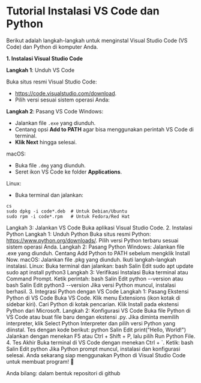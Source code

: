 # Tutorial Instalasi VS Code dan Python
Berikut adalah langkah-langkah untuk menginstal Visual Studio Code (VS Code) dan Python di komputer Anda.

**1. Instalasi Visual Studio Code**

**Langkah 1**: Unduh VS Code

Buka situs resmi Visual Studio Code:
+ https://code.visualstudio.com/download.
+ Pilih versi sesuai sistem operasi Anda:

**Langkah 2**: Pasang VS Code
Windows:
+ Jalankan file ```.exe``` yang diunduh.
+ Centang opsi **Add to PATH** agar bisa menggunakan perintah VS Code di terminal.
+ **Klik Next** hingga selesai.

macOS:
+ Buka file ```.dmg``` yang diunduh.
+ Seret ikon VS Code ke folder **Applications**.

Linux:
+ Buka terminal dan jalankan:
```
cs
sudo dpkg -i code*.deb  # Untuk Debian/Ubuntu
sudo rpm -i code*.rpm   # Untuk Fedora/Red Hat
```
Langkah 3: Jalankan VS Code
Buka aplikasi Visual Studio Code.
2. Instalasi Python
Langkah 1: Unduh Python
Buka situs resmi Python:
https://www.python.org/downloads/.
Pilih versi Python terbaru sesuai sistem operasi Anda.
Langkah 2: Pasang Python
Windows:
Jalankan file .exe yang diunduh.
Centang Add Python to PATH sebelum mengklik Install Now.
macOS:
Jalankan file .pkg yang diunduh.
Ikuti langkah-langkah instalasi.
Linux:
Buka terminal dan jalankan:
bash
Salin
Edit
sudo apt update
sudo apt install python3
Langkah 3: Verifikasi Instalasi
Buka terminal atau Command Prompt.
Ketik perintah:
bash
Salin
Edit
python --version
atau
bash
Salin
Edit
python3 --version
Jika versi Python muncul, instalasi berhasil.
3. Integrasi Python dengan VS Code
Langkah 1: Pasang Ekstensi Python di VS Code
Buka VS Code.
Klik menu Extensions (ikon kotak di sidebar kiri).
Cari Python di kotak pencarian.
Klik Install pada ekstensi Python dari Microsoft.
Langkah 2: Konfigurasi VS Code
Buka file Python di VS Code atau buat file baru dengan ekstensi .py.
Jika diminta memilih interpreter, klik Select Python Interpreter dan pilih versi Python yang diinstal.
Tes dengan kode berikut:
python
Salin
Edit
print("Hello, World!")
Jalankan dengan menekan F5 atau Ctrl + Shift + P, lalu pilih Run Python File.
4. Tes Akhir
Buka terminal di VS Code dengan menekan Ctrl + `.
Ketik:
bash
Salin
Edit
python
Jika Python prompt muncul, instalasi dan konfigurasi selesai.
Anda sekarang siap menggunakan Python di Visual Studio Code untuk membuat program! 🚀






Anda bilang:
dalam bentuk repositori di github
